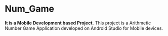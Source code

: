 # Num_Game
<b>It is a Mobile Development based Project.</b>
This project is a Arithmetic Number Game Application developed on Android Studio for Mobile devices. 
